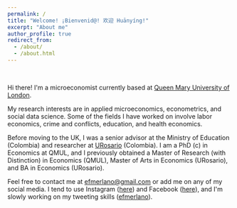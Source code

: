 ```yaml
---
permalink: /
title: "Welcome! ¡Bienvenid@! 欢迎 Huānyíng!"
excerpt: "About me"
author_profile: true
redirect_from: 
  - /about/
  - /about.html
---
```


<br>

Hi there! I'm a microeconomist currently based at [Queen Mary University of London](https://www.qmul.ac.uk).

My research interests are in applied microeconomics, econometrics, and social data science. Some of the fields I have worked on involve labor economics, crime and conflicts, education, and health economics.

Before moving to the UK, I was a senior advisor at the Ministry of Education (Colombia) and researcher at [URosario](https://www.urosario.edu.co/inicio/) (Colombia). I am a PhD (c) in Economics at QMUL, and I previously obtained a Master of Research (with Distinction) in Economics (QMUL), Master of Arts in Economics (URosario), and BA in Economics (URosario).

Feel free to contact me at <efmerlano@gmail.com> or add me on any of my social media. I tend to use Instagram ([here](https://www.instagram.com/e_felipe_ml/)) and Facebook ([here](https://www.facebook.com/efmerlano/)), and I'm slowly working on my tweeting skills ([efmerlano](https://twitter.com/efmerlano)).
